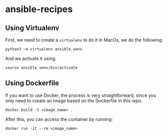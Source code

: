 # ansible-recipes


## Using Virtualenv 

First, we need to create a `virtualenv` to do it in MacOs, we do the following:

    python3 -m virtualenv ansible_venv

And we activate it using:

    source ansible_venv/bin/activate

## Using Dockerfile

If you want to use Docker, the process is very straightforward, since you only need to create an image based on the Dockerfile in this repo.

    docker build -t <image_name> .

After this, you can access the container by running:

    docker run -it --rm <image_name>